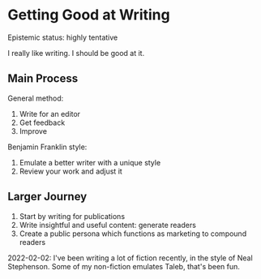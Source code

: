 # Getting Good at Writing

Epistemic status: highly tentative

I really like writing. I should be good at it. 

Main Process
-----------
General method:
1. Write for an editor
2. Get feedback
3. Improve

Benjamin Franklin style:
1. Emulate a better writer with a unique style
2. Review your work and adjust it

Larger Journey
--------------

1. Start by writing for publications
2. Write insightful and useful content: generate readers 
3. Create a public persona which functions as marketing to compound readers

2022-02-02: I've been writing a lot of fiction recently, in the style of Neal Stephenson. Some of my non-fiction emulates Taleb, that's been fun. 
